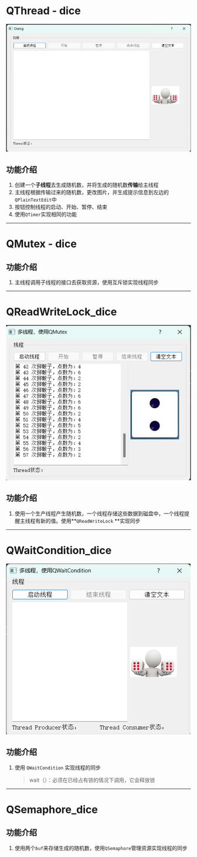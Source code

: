 

# QThread - dice

![image-20230606181600078](./assets/image-20230606181600078.png)

## 功能介绍

1. 创建一个**子线程**去生成随机数，并将生成的随机数**传输**给主线程
2. 主线程根据传输过来的随机数，更改图片，并生成提示信息到左边的`QPlainTextEdit`中
3. 按钮控制线程的启动、开始、暂停、结束
4. 使用`QTimer`实现相同的功能

---

# QMutex - dice

## 功能介绍

1. 主线程调用子线程的接口去获取资源，使用互斥锁实现线程同步

---

# QReadWriteLock_dice

![image-20230607151059351](./assets/image-20230607151059351.png)

## 功能介绍

1. 使用一个生产线程产生随机数，一个线程存储这些数据到磁盘中，一个线程提醒主线程有新的值。使用**`QReadWriteLock` **实现同步

---

# QWaitCondition_dice

![image-20230607212413302](./assets/image-20230607212413302.png)

## 功能介绍

1. 使用 `QWaitCondition` 实现线程的同步

   > wait（）：必须在已经占有锁的情况下调用，它会释放锁

---

# QSemaphore_dice

## 功能介绍

1. 使用两个`buf`来存储生成的随机数，使用`QSemaphore`管理资源实现线程的同步



